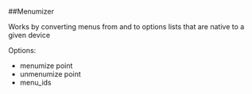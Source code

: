 ##Menumizer

Works by converting menus from and to options lists that are native to a given device

Options:  
* menumize point
* unmenumize point
* menu_ids
